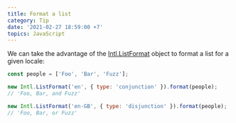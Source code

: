 ```yaml
---
title: Format a list
category: Tip
date: '2021-02-27 18:59:00 +7'
topics: JavaScript
---
```


We can take the advantage of the [Intl.ListFormat](https://developer.mozilla.org/en-US/docs/Web/JavaScript/Reference/Global_Objects/Intl/ListFormat) object to format a list for a given locale:

```js
const people = ['Foo', 'Bar', 'Fuzz'];

new Intl.ListFormat('en', { type: 'conjunction' }).format(people);
// 'Foo, Bar, and Fuzz'

new Intl.ListFormat('en-GB', { type: 'disjunction' }).format(people);
// 'Foo, Bar, or Fuzz'
```
